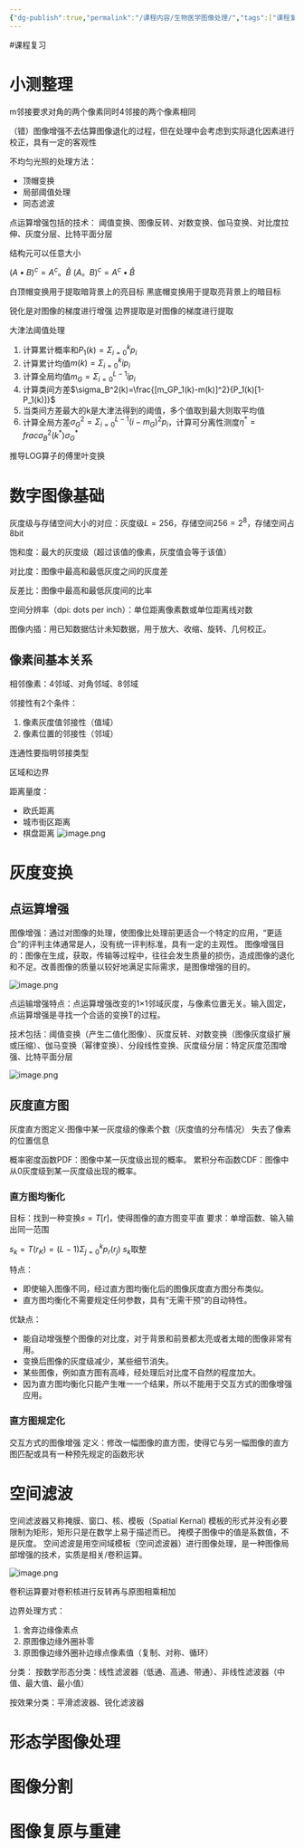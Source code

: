 ```yaml
---
{"dg-publish":true,"permalink":"/课程内容/生物医学图像处理/","tags":["课程复习"],"noteIcon":"","created":"2023-12-24T16:52:31.623+08:00","updated":"2024-01-06T17:24:06.881+08:00"}
---
```


#课程复习 

# 小测整理

m邻接要求对角的两个像素同时4邻接的两个像素相同

（错）图像增强不去估算图像退化的过程，但在处理中会考虑到实际退化因素进行校正，具有一定的客观性

不均匀光照的处理方法：
- 顶帽变换
- 局部阈值处理
- 同态滤波

点运算增强包括的技术：
阈值变换、图像反转、对数变换、伽马变换、对比度拉伸、灰度分层、比特平面分层

结构元可以任意大小

$(A•B)^c=A^c。\hat B$
$(A。B)^c=A^c•\hat B$

白顶帽变换用于提取暗背景上的亮目标
黑底帽变换用于提取亮背景上的暗目标

锐化是对图像的梯度进行增强
边界提取是对图像的梯度进行提取

大津法阈值处理
1. 计算累计概率和$P_1(k)=\Sigma_{i=0}^{k}p_i$
2. 计算累计均值$m(k)=\Sigma_{i=0}^{k}ip_i$
3. 计算全局均值$m_G=\Sigma_{i=0}^{L-1}ip_i$
4. 计算类间方差$\sigma_B^2(k)=\frac{[m_GP_1(k)-m(k)]^2}{P_1(k)[1-P_1(k)]}$
5. 当类间方差最大的k是大津法得到的阈值，多个值取到最大则取平均值
6. 计算全局方差$\sigma_G^2=\Sigma_{i=0}^{L-1}(i-m_G)^2p_i$，计算可分离性测度$\eta^*=frac{\sigma_B^2(k^*)}{\sigma_G^*}$

推导LOG算子的傅里叶变换

# 数字图像基础

灰度级与存储空间大小的对应：灰度级$L=256$，存储空间$256=2^8$，存储空间占8bit

饱和度：最大的灰度级（超过该值的像素，灰度值会等于该值）

对比度：图像中最高和最低灰度之间的灰度差

反差比：图像中最高和最低灰度间的比率

空间分辨率（dpi: dots per inch）：单位距离像素数或单位距离线对数

图像内插：用已知数据估计未知数据，用于放大、收缩、旋转、几何校正。

## 像素间基本关系

相邻像素：4邻域、对角邻域、8邻域

邻接性有2个条件：
1. 像素灰度值邻接性（值域）
2. 像素位置的邻接性（邻域）

连通性要指明邻接类型

区域和边界

距离量度：
- 欧氏距离
- 城市街区距离
- 棋盘距离
![image.png](https://cdn.jsdelivr.net/gh/Magic-cloak/Ming_Image/obsidian20240106164302.png)

# 灰度变换

## 点运算增强

图像增强：通过对图像的处理，使图像比处理前更适合一个特定的应用，“更适合”的评判主体通常是人，没有统一评判标准，具有一定的主观性。
图像增强目的：图像在生成，获取，传输等过程中，往往会发生质量的损伤，造成图像的退化和不足。改善图像的质量以较好地满足实际需求，是图像增强的目的。

![image.png](https://cdn.jsdelivr.net/gh/Magic-cloak/Ming_Image/obsidian20240106164520.png)

点运输增强特点：点运算增强改变的1×1邻域灰度，与像素位置无关。输入固定，点运算增强是寻找一个合适的变换T的过程。

技术包括：阈值变换（产生二值化图像）、灰度反转、对数变换（图像灰度级扩展或压缩）、伽马变换（幂律变换）、分段线性变换、灰度级分层：特定灰度范围增强、比特平面分层

![image.png](https://cdn.jsdelivr.net/gh/Magic-cloak/Ming_Image/obsidian20240106164859.png)

## 灰度直方图

灰度直方图定义·图像中某一灰度级的像素个数（灰度值的分布情况）
失去了像素的位置信息

概率密度函数PDF：图像中某一灰度级出现的概率。
累积分布函数CDF：图像中从0灰度级到某一灰度级出现的概率。

### 直方图均衡化

目标：找到一种变换$s=T[r]$，使得图像的直方图变平直
要求：单增函数、输入输出同一范围

$s_k=T(r_K)=(L-1)\Sigma_{j=0}^kp_r(r_j)$ $s_k$取整

特点：
- 即使输入图像不同，经过直方图均衡化后的图像灰度直方图分布类似。
- 直方图均衡化不需要规定任何参数，具有“无需干预”的自动特性。

优缺点：
- 能自动增强整个图像的对比度，对于背景和前景都太亮或者太暗的图像非常有用。
- 变换后图像的灰度级减少，某些细节消失。
- 某些图像，例如直方图有高峰，经处理后对比度不自然的程度加大。
- 因为直方图均衡化只能产生唯一一个结果，所以不能用于交互方式的图像增强应用。

### 直方图规定化
交互方式的图像增强
定义：修改一幅图像的直方图，使得它与另一幅图像的直方图匹配或具有一种预先规定的函数形状

# 空间滤波

空间滤波器又称掩膜、窗口、核、模板（Spatial Kernal)
模板的形式并没有必要限制为矩形，矩形只是在数学上易于描述而已。
掩模子图像中的值是系数值，不是灰度。
空间滤波是用空间域模板（空间滤波器）进行图像处理，是一种图像局部增强的技术，实质是相关/卷积运算。

![image.png](https://cdn.jsdelivr.net/gh/Magic-cloak/Ming_Image/obsidian20240106171958.png)

卷积运算要对卷积核进行反转再与原图相乘相加

边界处理方式：
1. 舍弃边缘像素点
2. 原图像边缘外圈补零
3. 原图像边缘外圈补边缘点像素值（复制、对称、循环）

分类：
按数学形态分类：线性滤波器（低通、高通、带通）、非线性滤波器（中值、最大值、最小值）

按效果分类：平滑滤波器、锐化滤波器



# 形态学图像处理

# 图像分割

# 图像复原与重建